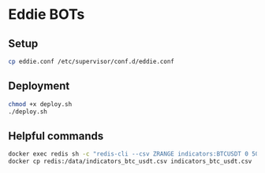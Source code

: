 # Eddie BOTs

## Setup
```bash
cp eddie.conf /etc/supervisor/conf.d/eddie.conf
```

## Deployment

```bash
chmod +x deploy.sh
./deploy.sh
```

## Helpful commands



```bash
docker exec redis sh -c "redis-cli --csv ZRANGE indicators:BTCUSDT 0 500 REV > /data/indicators_btc_usdt.csv"
docker cp redis:/data/indicators_btc_usdt.csv indicators_btc_usdt.csv
```